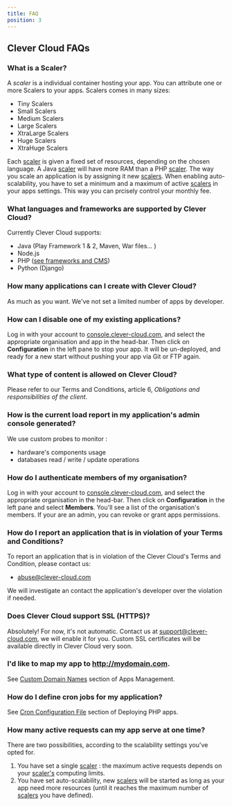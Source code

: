 ```yaml
---
title: FAQ
position: 3
---
```


## Clever Cloud FAQs

### What is a Scaler?

A <dfn id="def-scaler">scaler</dfn> is a individual container hosting your app. You can attribute one or more Scalers to your apps. Scalers comes in many sizes:

* Tiny Scalers
* Small Scalers
* Medium Scalers
* Large Scalers
* XtraLarge Scalers
* Huge Scalers
* XtraHuge Scalers

Each [scaler](#def-scaler) is given a fixed set of resources, depending on the chosen language. A Java [scaler](#def-scaler) will have more RAM than a PHP [scaler](#def-scaler).
The way you scale an application is by assigning it new [scalers](#def-scaler).
When enabling auto-scalability, you have to set a minimum and a maximum of active [scalers](#def-scaler) in your apps settings. This way you can prcisely control your monthly fee.

### What languages and frameworks are supported by Clever Cloud?

Currently Clever Cloud supports:

* Java (Play Framework 1 & 2, Maven, War files… )
* Node.js
* PHP ([see frameworks and CMS](/php/php-apps/#frameworks-and-cms))
* Python (Django)

### How many applications can I create with Clever Cloud?

As much as you want. We've not set a limited number of apps by developer.

### How can I disable one of my existing applications?

Log in with your account to [console.clever-cloud.com](https://console.clever-cloud.com), and select the appropriate organisation and app in the head-bar. Then click on **Configuration** in the left pane to stop your app. It will be un-deployed, and ready for a new start without pushing your app via Git or FTP again.

### What type of content is allowed on Clever Cloud?

Please refer to our Terms and Conditions, article 6, *Obligations and responsibilities of the client*.

### How is the current load report in my application's admin console generated?

We use custom probes to monitor :

* hardware's components usage
* databases read / write / update operations

### How do I authenticate members of my organisation?

Log in with your account to [console.clever-cloud.com](https://console.clever-cloud.com), and select the appropriate organisation in the head-bar. Then click on **Configuration** in the left pane and select **Members**. You'll see a list of the organisation's members. If your are an admin, you can revoke or grant apps permissions.

### How do I report an application that is in violation of your Terms and Conditions?

To report an application that is in violation of the Clever Cloud's Terms and Condition, please contact us: 

* <abuse@clever-cloud.com>

We will investigate an contact the application's developer over the violation if needed.

### Does Clever Cloud support SSL (HTTPS)?

Absolutely! For now, it's not automatic. Contact us at <support@clever-cloud.com>, we will enable it for you. Custom SSL certificates will be available directly in Clever Cloud very soon.

### I'd like to map my app to http://mydomain.com.

See [Custom Domain Names](/admin-console/apps-management/#custom-domain-names) section of Apps Management.

### How do I define cron jobs for my application?

See [Cron Configuration File](/php/php-apps/#cron-configuration-file) section of Deploying PHP apps.

### How many active requests can my app serve at one time?

There are two possibilities, according to the scalability settings you've opted for.

1. You have set a single [scaler](#def-scaler) : the maximum active requests depends on your [scaler's](#def-scaler) computing limits.
2. You have set auto-scalability, new [scalers](#def-scaler) will be started as long as your app need more resources (until it reaches the maximum number of [scalers](#def-scaler) you have defined).